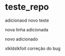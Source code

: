 # teste_repo

adicionaod novo teste

nova linha adicionada

novo adicionado


xlkldslkfoit correção do bug
